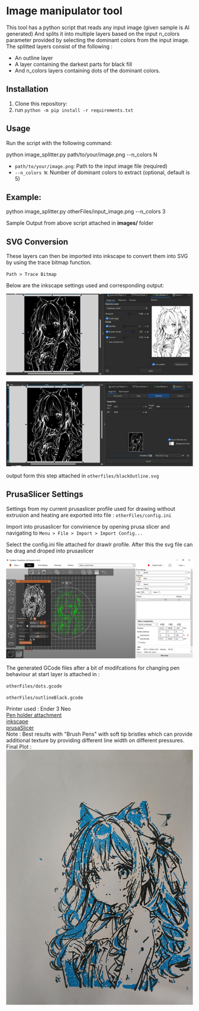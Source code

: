 # Image manipulator tool

This tool has a python script that reads any input image (given sample is AI generated)
And splits it into multiple layers based on the input n_colors parameter provided by selecting the dominant colors from the input image.
The splitted layers consist of the following :

* An outline layer
* A layer containing the darkest parts for black fill
* And n_colors layers containing dots of the dominant colors.

## Installation

1. Clone this repository:
2. run `python -m pip install -r requirements.txt`

## Usage

Run the script with the following command:

python image_splitter.py path/to/your/image.png --n_colors N

- `path/to/your/image.png`: Path to the input image file (required)
- `--n_colors N`: Number of dominant colors to extract (optional, default is 5)

## Example:

python image_splitter.py otherFiles/input_image.png --n_colors 3

Sample Output from above script attached in **images/** folder

## SVG Conversion

These layers can then be imported into inkscape to convert them into SVG by using the trace bitmap function.

`Path > Trace Bitmap`

Below are the inkscape settings used and corresponding output:

![1725183227600](image/README/1725183227600.png)

![1725183247454](image/README/1725183247454.png)

output form this step attached in `otherfiles/blackOutline.svg`

## PrusaSlicer Settings

Settings from my current prusaslicer profile used for drawing without extrusion and heating
are exported into file : `otherFiles/config.ini`

Import into prusaslicer for convinience by opening prusa slicer and navigating to
 `Menu > File > Import > Import Config... `

Select the config.ini file attached for drawlr profile.
After this the svg file can be drag and droped into prusaslicer

![1725184575789](image/README/1725184575789.png)

The generated GCode files after a bit of modifcations for changing pen behaviour at start layer is attached in : 

`otherFiles/dots.gcode`

`otherFiles/outlineBlack.gcode`


Printer used : Ender 3 Neo \
[Pen holder attachment](https://www.printables.com/model/615186-drawlr-the-universal-penpencil-mount-for-ender-3-v) \
[inkscape](https://inkscape.org) \
[prusaSlicer](https://www.prusa3d.com/page/prusaslicer_424/) \
Note : Best results with "Brush Pens" with soft tip bristles which can provide additional texture by providing different line width on different pressures.
Final Plot :
![1725185246281](image/README/1725185246281.png)

